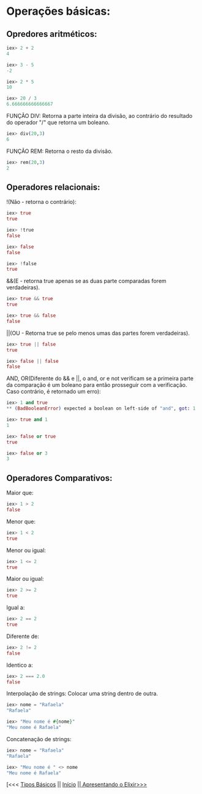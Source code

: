 # Operações básicas:

## Opredores aritméticos:
```elixir
iex> 2 + 2
4

iex> 3 - 5
-2

iex> 2 * 5
10

iex> 20 / 3   
6.666666666666667
```

FUNÇÃO DIV: Retorna a parte inteira da divisão, ao contrário do resultado do operador "/" que retorna um boleano.
```elixir
iex> div(20,3)
6
```

FUNÇÃO REM: Retorna o resto da divisão.
```elixir
iex> rem(20,3)
2
```

## Operadores relacionais:
!(Não - retorna o contrário):
```elixir
iex> true
true

iex> !true
false

iex> false
false

iex> !false
true
```

&&(E - retorna true apenas se as duas parte comparadas forem verdadeiras).
```elixir
iex> true && true
true

iex> true && false
false
```

||(OU - Retorna true se pelo menos umas das partes forem verdadeiras).
```elixir
iex> true || false
true

iex> false || false
false
```

AND, OR(Diferente do && e ||, o and, or e not verificam se a primeira parte da comparação é um boleano para então prosseguir com a verificação. Caso contrário, é retornado um erro):
```elixir
iex> 1 and true
** (BadBooleanError) expected a boolean on left-side of "and", got: 1

iex> true and 1
1

iex> false or true
true

iex> false or 3
3
```

## Operadores Comparativos:

Maior que:
```elixir
iex> 1 > 2
false
```

Menor que:
```elixir
iex> 1 < 2
true
```


Menor ou igual:
```elixir
iex> 1 <= 2
true
```


Maior ou igual:
```elixir
iex> 2 >= 2
true
```


Igual a:
```elixir
iex> 2 == 2
true
```


Diferente de:
```elixir
iex> 2 != 2
false
```


Identico a:
```elixir
iex> 2 === 2.0
false
```

Interpolação de strings: Colocar uma string dentro de outra.
```elixir
iex> nome = "Rafaela"
"Rafaela"

iex> "Meu nome é #{nome}"
"Meu nome é Rafaela"
```

Concatenação de strings:
```elixir
iex> nome = "Rafaela"
"Rafaela"

iex> "Meu nome é " <> nome
"Meu nome é Rafaela"
```

[<<< [Tipos Básicos](tiposbasicos.md) ||    [ Início](/README.md)    ||[ Apresentando o Elixir>>>](operacoesbasicas.md)